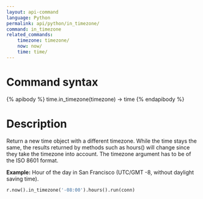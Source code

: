 ```yaml
---
layout: api-command 
language: Python
permalink: api/python/in_timezone/
command: in_timezone 
related_commands:
    timezone: timezone/
    now: now/
    time: time/
---
```


# Command syntax #

{% apibody %}
time.in_timezone(timezone) &rarr; time
{% endapibody %}

# Description #

Return a new time object with a different timezone. While the time stays the same, the results returned by methods such as hours() will change since they take the timezone into account. The timezone argument has to be of the ISO 8601 format.

__Example:__ Hour of the day in San Francisco (UTC/GMT -8, without daylight saving time).

```py
r.now().in_timezone('-08:00').hours().run(conn)
```
